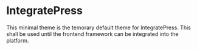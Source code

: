 # IntegratePress

This minimal theme is the temorary default theme for IntegratePress. This shall be used until the frontend framework can be integrated into the platform.